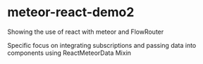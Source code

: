 # meteor-react-demo2

Showing the use of react with meteor and FlowRouter

Specific focus on integrating subscriptions and passing data into components using ReactMeteorData Mixin
